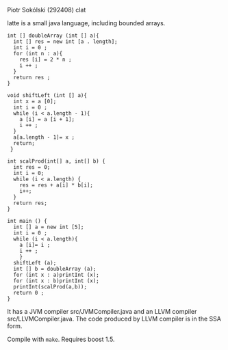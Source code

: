 Piotr Sokólski (292408) clat

latte is a small java language, including bounded arrays. 

```
int [] doubleArray (int [] a){
  int [] res = new int [a . length];
  int i = 0 ;
  for (int n : a){
    res [i] = 2 * n ;
    i ++ ;
  }
  return res ;
}

void shiftLeft (int [] a){
  int x = a [0];
  int i = 0 ;
  while (i < a.length - 1){
    a [i] = a [i + 1];
    i ++ ;
  }
  a[a.length - 1]= x ;
  return;
 }

int scalProd(int[] a, int[] b) {
  int res = 0;
  int i = 0;
  while (i < a.length) {
    res = res + a[i] * b[i];
    i++;
  }
  return res;
}

int main () {
  int [] a = new int [5];
  int i = 0 ;
  while (i < a.length){
    a [i]= i ;
    i ++ ;
    }
  shiftLeft (a);
  int [] b = doubleArray (a);
  for (int x : a)printInt (x);
  for (int x : b)printInt (x);
  printInt(scalProd(a,b));
  return 0 ;
}
```

It has a JVM compiler src/JVMCompiler.java and an LLVM compiler src/LLVMCompiler.java. The code produced by LLVM compiler is in the SSA form.

Compile with `make`. Requires boost 1.5. 

